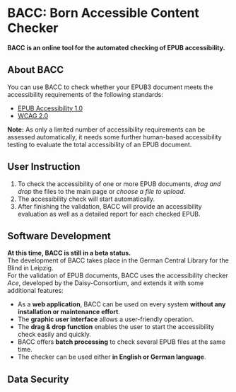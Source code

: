 # BACC: Born Accessible Content Checker

__BACC is an online tool for the automated checking of EPUB accessibility.__

## About BACC
You can use BACC to check whether your EPUB3 document meets the accessibility requirements of the following standards:
-	[EPUB Accessibility 1.0](http://www.idpf.org/epub/a11y/accessibility-20170105.html)
-	[WCAG 2.0](http://www.w3.org/TR/2008/REC-WCAG20-20081211/)
  
__Note:__ As only a limited number of accessibility requirements can be assessed automatically, it needs some further human-based accessibility testing to evaluate the total accessibility of an EPUB document.

## User Instruction
1.	To check the accessibility of one or more EPUB documents, *drag and drop* the files to the main page or *choose a file to upload*.
2.	The accessibility check will start automatically.
3.	After finishing the validation, BACC will provide an accessibility evaluation as well as a detailed report for each checked EPUB.

## Software Development
__At this time, BACC is still in a beta status.__  
The development of BACC takes place in the German Central Library for the Blind in Leipzig.  
For the validation of EPUB documents, BACC uses the accessibility checker *Ace*,  developed by the Daisy-Consortium, and extends it with some additional features:
-	As a __web application__, BACC can be used on every system __without any installation or maintenance effort__. 
-	The __graphic user interface__ allows a user-friendly operation.
-	The __drag & drop function__ enables the user to start the accessibility check easily and quickly.
-	BACC offers __batch processing__ to check several EPUB files at the same time.
-	The checker can be used either __in English or German language__.

## Data Security
